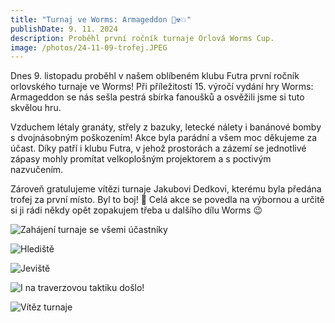 ```yaml
---
title: "Turnaj ve Worms: Armageddon 🐛☢️💥"
publishDate: 9. 11. 2024
description: Proběhl první ročník turnaje Orlová Worms Cup.
image: /photos/24-11-09-trofej.JPEG
---
```


Dnes 9. listopadu proběhl v našem oblíbeném klubu Futra první ročník orlovského turnaje ve Worms! Při příležitostí 15. výročí vydání hry Worms: Armageddon se nás sešla pestrá sbírka fanoušků a osvěžili jsme si tuto skvělou hru.

Vzduchem létaly granáty, střely z bazuky, letecké nálety i banánové bomby s dvojnásobným poškozením! Akce byla parádní a všem moc děkujeme za účast. Díky patří i klubu Futra, v jehož prostorách a zázemí se jednotlivé zápasy mohly promítat velkoplošným projektorem a s poctivým nazvučením.

Zároveň gratulujeme vítězi turnaje Jakubovi Dedkovi, kterému byla předána trofej za první místo. Byl to boj! 🙂 Celá akce se povedla na výbornou a určitě si ji rádi někdy opět zopakujem třeba u dalšího dílu Worms 😉

![Zahájení turnaje se všemi účastníky](/img/photos/24-11-09-ucastnici_turnaje.jpg "Zahájení turnaje se všemi účastníky")

![Hlediště](/img/photos/24-11-09-hlediste.JPEG "Hlediště")

![Jeviště](/img/photos/24-11-09-jeviste.JPEG "Jeviště")

![I na traverzovou taktiku došlo!](/img/photos/24-11-09-traverzy_everywhere.JPEG "I na traverzovou taktiku došlo!")

![Vítěz turnaje](/img/photos/24-11-09-vitez.JPEG "Vítěz turnaje")
